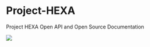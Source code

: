 # Project-HEXA
 Project HEXA Open API and Open Source Documentation

![](https://s3.bmp.ovh/imgs/2022/07/09/a446a4e0eb49ce33.png#pic_center)